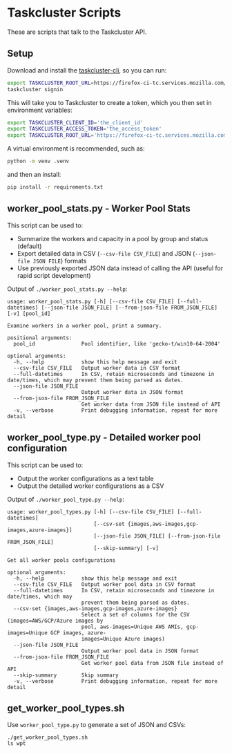 # Taskcluster Scripts

These are scripts that talk to the Taskcluster API.

## Setup

Download and install the [taskcluster-cli](https://github.com/taskcluster/taskcluster/tree/main/clients/client-shell#readme), so you can run:

```bash
export TASKCLUSTER_ROOT_URL=https://firefox-ci-tc.services.mozilla.com/
taskcluster signin
```

This will take you to Taskcluster to create a token, which you then set in
environment variables:

```bash
export TASKCLUSTER_CLIENT_ID='the_client_id'
export TASKCLUSTER_ACCESS_TOKEN='the_access_token'
export TASKCLUSTER_ROOT_URL='https://firefox-ci-tc.services.mozilla.com/'
```

A virtual environment is recommended, such as:

```bash
python -m venv .venv
```

and then an install:

```bash
pip install -r requirements.txt
```

## worker_pool_stats.py - Worker Pool Stats

This script can be used to:

* Summarize the workers and capacity in a pool by group and status (default)
* Export detailed data in CSV (``--csv-file CSV_FILE``) and JSON (``--json-file JSON FILE``) formats
* Use previously exported JSON data instead of calling the API (useful for rapid script development)

Output of ``./worker_pool_stats.py --help``:

```
usage: worker_pool_stats.py [-h] [--csv-file CSV_FILE] [--full-datetimes] [--json-file JSON_FILE] [--from-json-file FROM_JSON_FILE] [-v] [pool_id]

Examine workers in a worker pool, print a summary.

positional arguments:
  pool_id               Pool identifier, like 'gecko-t/win10-64-2004'

optional arguments:
  -h, --help            show this help message and exit
  --csv-file CSV_FILE   Output worker data in CSV format
  --full-datetimes      In CSV, retain microseconds and timezone in date/times, which may prevent them being parsed as dates.
  --json-file JSON_FILE
                        Output worker data in JSON format
  --from-json-file FROM_JSON_FILE
                        Get worker data from JSON file instead of API
  -v, --verbose         Print debugging information, repeat for more detail
```

## worker_pool_type.py - Detailed worker pool configuration

This script can be used to:

* Output the worker configurations as a text table
* Output the detailed worker configurations as a CSV

Output of ``./worker_pool_type.py --help``:

```
usage: worker_pool_types.py [-h] [--csv-file CSV_FILE] [--full-datetimes]
                            [--csv-set {images,aws-images,gcp-images,azure-images}]
                            [--json-file JSON_FILE] [--from-json-file FROM_JSON_FILE]
                            [--skip-summary] [-v]

Get all worker pools configurations

optional arguments:
  -h, --help            show this help message and exit
  --csv-file CSV_FILE   Output worker pool data in CSV format
  --full-datetimes      In CSV, retain microseconds and timezone in date/times, which may
                        prevent them being parsed as dates.
  --csv-set {images,aws-images,gcp-images,azure-images}
                        Select a set of columns for the CSV (images=AWS/GCP/Azure images by
                        pool, aws-images=Unique AWS AMIs, gcp-images=Unique GCP images, azure-
                        images=Unique Azure images)
  --json-file JSON_FILE
                        Output worker pool data in JSON format
  --from-json-file FROM_JSON_FILE
                        Get worker pool data from JSON file instead of API
  --skip-summary        Skip summary
  -v, --verbose         Print debugging information, repeat for more detail
```

## get_worker_pool_types.sh

Use ``worker_pool_type.py`` to generate a set of JSON and CSVs:

```
./get_worker_pool_types.sh
ls wpt
```
